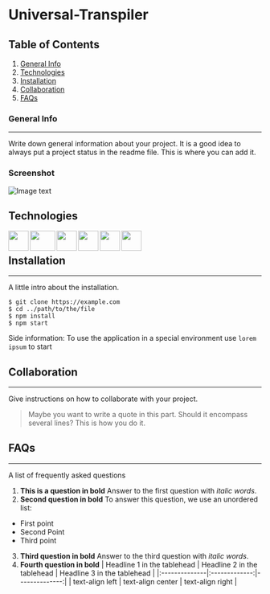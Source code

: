 # Universal-Transpiler
## Table of Contents
1. [General Info](#general-info)
2. [Technologies](#technologies)
3. [Installation](#installation)
4. [Collaboration](#collaboration)
5. [FAQs](#faqs)
### General Info
***
Write down general information about your project. It is a good idea to always put a project status in the readme file. This is where you can add it. 
### Screenshot
![Image text](https://www.united-internet.de/fileadmin/user_upload/Brands/Downloads/Logo_IONOS_by.jpg)
## Technologies

<img src="https://github.com/tejas0207/Universal-Transpiler/blob/main/readme%20images/vscodeimage.png" width="40" height="40" align="left">
<img src="https://github.com/tejas0207/Universal-Transpiler/blob/main/readme%20images/cssimage.jpg" width="50" height="40" align="left">
<img src="https://github.com/tejas0207/Universal-Transpiler/blob/main/readme%20images/htmlimage.png" width="40" height="40" align="left">
<img src="https://github.com/tejas0207/Universal-Transpiler/blob/main/readme%20images/nodeimage.png" width="40" height="40" align="left">
<img src="https://github.com/tejas0207/Universal-Transpiler/blob/main/readme%20images/pythonimage.jpg" width="40" height="40" align="left">
<img src="https://github.com/tejas0207/Universal-Transpiler/blob/main/readme%20images/shellscriptingimage.jpg" width="40" height="40" align="left">
<br />

## Installation
***
A little intro about the installation. 
```
$ git clone https://example.com
$ cd ../path/to/the/file
$ npm install
$ npm start
```
Side information: To use the application in a special environment use ```lorem ipsum``` to start
## Collaboration
***
Give instructions on how to collaborate with your project.
> Maybe you want to write a quote in this part. 
> Should it encompass several lines?
> This is how you do it.
## FAQs
***
A list of frequently asked questions
1. **This is a question in bold**
Answer to the first question with _italic words_. 
2. __Second question in bold__ 
To answer this question, we use an unordered list:
* First point
* Second Point
* Third point
3. **Third question in bold**
Answer to the third question with *italic words*.
4. **Fourth question in bold**
| Headline 1 in the tablehead | Headline 2 in the tablehead | Headline 3 in the tablehead |
|:--------------|:-------------:|--------------:|
| text-align left | text-align center | text-align right |
